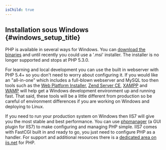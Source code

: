 ```yaml
---
isChild: true
---
```


## Installation sous Windows {#windows_setup_title}

PHP is available in several ways for Windows. You can [download the binaries][php-downloads] and until recently you could use a '.msi' 
installer. The installer is no longer supported and stops at PHP 5.3.0.

For learning and local development you can use the built in webserver with PHP 5.4+ so you don't need to worry about configuring it. If you 
would like an "all-in-one" which includes a full-blown webserver and MySQL too then tools such as the [Web Platform Installer][wpi], 
[Zend Server CE][zsce], [XAMPP][xampp] and [WAMP][wamp] will help get a Windows development environment up and running fast. That said, these tools will be 
a little different from production so be careful of environment differences if you are working on Windows and deploying to Linux.

If you need to run your production system on Windows then IIS7 will give you the most stable and best performance. You can use 
[phpmanager][phpmanager] (a GUI plugin for IIS7) to make configuring and managing PHP simple. IIS7 comes with FastCGI built in and ready 
to go, you just need to configure PHP as a handler. For support and additional resources there is a [dedicated area on iis.net][php-iis] for 
PHP.

[php-downloads]: http://windows.php.net
[phpmanager]: http://phpmanager.codeplex.com/
[wpi]: http://www.microsoft.com/web/downloads/platform.aspx
[zsce]: http://www.zend.com/en/products/server-ce/
[xampp]: http://www.apachefriends.org/en/xampp.html
[wamp]: http://www.wampserver.com/
[php-iis]: http://php.iis.net/

